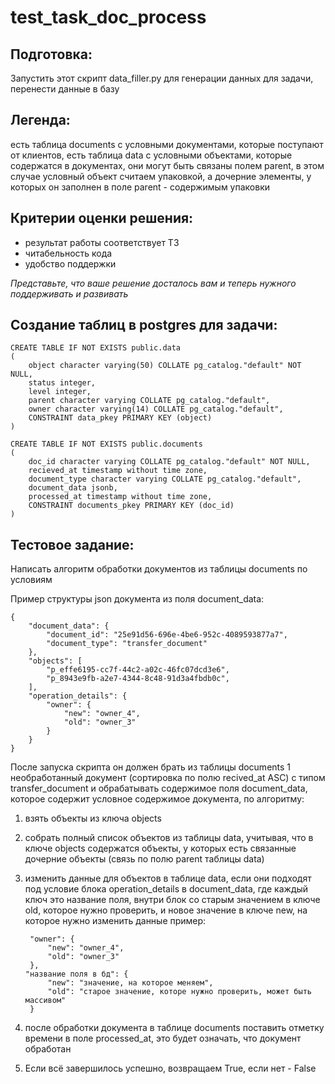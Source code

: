 # test_task_doc_process

## Подготовка: 
Запустить этот скрипт data_filler.py для генерации данных для задачи, перенести данные в базу

    
## Легенда: 
есть таблица documents с условными документами, которые поступают от клиентов,
есть таблица data с условными объектами, которые содержатся в документах, они могут быть связаны полем parent, 
в этом случае условный объект считаем упаковкой, а дочерние элементы, 
у которых он заполнен в поле parent - содержимым упаковки

## Критерии оценки решения:
- результат работы соответствует ТЗ
- читабельность кода
- удобство поддержки
  
_Представьте, что ваше решение досталось вам и теперь нужного поддерживать и развивать_

## Создание таблиц в postgres для задачи:
```
CREATE TABLE IF NOT EXISTS public.data
(
    object character varying(50) COLLATE pg_catalog."default" NOT NULL,
    status integer,
    level integer,
    parent character varying COLLATE pg_catalog."default",
    owner character varying(14) COLLATE pg_catalog."default",
    CONSTRAINT data_pkey PRIMARY KEY (object)
)
```
```
CREATE TABLE IF NOT EXISTS public.documents
(
    doc_id character varying COLLATE pg_catalog."default" NOT NULL,
    recieved_at timestamp without time zone,
    document_type character varying COLLATE pg_catalog."default",
    document_data jsonb,
    processed_at timestamp without time zone,
    CONSTRAINT documents_pkey PRIMARY KEY (doc_id)
)
```


## Тестовое задание:
Написать алгоритм обработки документов из таблицы documents по условиям

Пример структуры json документа из поля document_data:
```
{
    "document_data": {
        "document_id": "25e91d56-696e-4be6-952c-4089593877a7",
        "document_type": "transfer_document"
    },
    "objects": [
        "p_effe6195-cc7f-44c2-a02c-46fc07dcd3e6",
        "p_8943e9fb-a2e7-4344-8c48-91d3a4fbdb0c",
    ],
    "operation_details": {
        "owner": {
            "new": "owner_4",
            "old": "owner_3"
        }
    }
}
```

После запуска скрипта он должен брать из таблицы documents 1 необработанный документ (сортировка по полю recived_at ASC) с типом transfer_document и обрабатывать содержимое поля document_data, которое содержит условное содержимое документа, по алгоритму: 


1. взять объекты из ключа objects
2. собрать полный список объектов из таблицы data, учитывая, что в ключе objects содержатся объекты, у которых 
   есть связанные дочерние объекты (связь по полю parent таблицы datа)
3. изменить данные для объектов в таблице data, если они подходят под условие блока operation_details в 
   document_data, где каждый ключ это название поля, внутри блок со старым значением в ключе old, которое нужно 
   проверить, и новое значение в ключе new, на которое нужно изменить данные
   пример: 
   ```
    "owner": {
        "new": "owner_4",
        "old": "owner_3"
    },
   "название поля в бд": {
        "new": "значение, на которое меняем",
        "old": "старое значение, которе нужно проверить, может быть массивом"
    }
    ```

5. после обработки документа в таблице documents поставить отметку времени в поле processed_at, это будет означать, что документ обработан
6. Если всё завершилось успешно, возвращаем True, если нет - False
